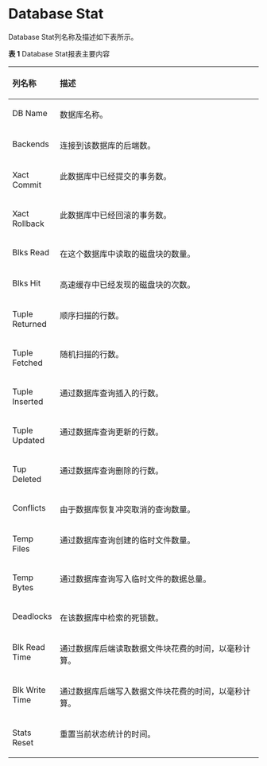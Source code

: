 # Database Stat

Database Stat列名称及描述如下表所示。

**表 1**  Database Stat报表主要内容

<a name="table42308587231"></a>
<table><thead align="left"><tr id="row1023195813234"><th class="cellrowborder" valign="top" width="17.169999999999998%" id="mcps1.2.3.1.1"><p id="p8231958162311"><a name="p8231958162311"></a><a name="p8231958162311"></a>列名称</p>
</th>
<th class="cellrowborder" valign="top" width="82.83%" id="mcps1.2.3.1.2"><p id="p1923155815232"><a name="p1923155815232"></a><a name="p1923155815232"></a>描述</p>
</th>
</tr>
</thead>
<tbody><tr id="row623125811239"><td class="cellrowborder" valign="top" width="17.169999999999998%" headers="mcps1.2.3.1.1 "><p id="p118921533202610"><a name="p118921533202610"></a><a name="p118921533202610"></a>DB Name</p>
</td>
<td class="cellrowborder" valign="top" width="82.83%" headers="mcps1.2.3.1.2 "><p id="p155454652619"><a name="p155454652619"></a><a name="p155454652619"></a>数据库名称。</p>
</td>
</tr>
<tr id="row123110587238"><td class="cellrowborder" valign="top" width="17.169999999999998%" headers="mcps1.2.3.1.1 "><p id="p96561806256"><a name="p96561806256"></a><a name="p96561806256"></a>Backends</p>
</td>
<td class="cellrowborder" valign="top" width="82.83%" headers="mcps1.2.3.1.2 "><p id="p0656180132519"><a name="p0656180132519"></a><a name="p0656180132519"></a>连接到该数据库的后端数。</p>
</td>
</tr>
<tr id="row1323111589238"><td class="cellrowborder" valign="top" width="17.169999999999998%" headers="mcps1.2.3.1.1 "><p id="p5656180172513"><a name="p5656180172513"></a><a name="p5656180172513"></a>Xact Commit</p>
</td>
<td class="cellrowborder" valign="top" width="82.83%" headers="mcps1.2.3.1.2 "><p id="p1656170132517"><a name="p1656170132517"></a><a name="p1656170132517"></a>此数据库中已经提交的事务数。</p>
</td>
</tr>
<tr id="row20231155818239"><td class="cellrowborder" valign="top" width="17.169999999999998%" headers="mcps1.2.3.1.1 "><p id="p96565012254"><a name="p96565012254"></a><a name="p96565012254"></a>Xact Rollback</p>
</td>
<td class="cellrowborder" valign="top" width="82.83%" headers="mcps1.2.3.1.2 "><p id="p76567012253"><a name="p76567012253"></a><a name="p76567012253"></a>此数据库中已经回滚的事务数。</p>
</td>
</tr>
<tr id="row1523145815238"><td class="cellrowborder" valign="top" width="17.169999999999998%" headers="mcps1.2.3.1.1 "><p id="p065614092517"><a name="p065614092517"></a><a name="p065614092517"></a>Blks Read</p>
</td>
<td class="cellrowborder" valign="top" width="82.83%" headers="mcps1.2.3.1.2 "><p id="p10656806250"><a name="p10656806250"></a><a name="p10656806250"></a>在这个数据库中读取的磁盘块的数量。</p>
</td>
</tr>
<tr id="row4231125862312"><td class="cellrowborder" valign="top" width="17.169999999999998%" headers="mcps1.2.3.1.1 "><p id="p206567092510"><a name="p206567092510"></a><a name="p206567092510"></a>Blks Hit</p>
</td>
<td class="cellrowborder" valign="top" width="82.83%" headers="mcps1.2.3.1.2 "><p id="p116561603257"><a name="p116561603257"></a><a name="p116561603257"></a>高速缓存中已经发现的磁盘块的次数。</p>
</td>
</tr>
<tr id="row19231558172318"><td class="cellrowborder" valign="top" width="17.169999999999998%" headers="mcps1.2.3.1.1 "><p id="p56565012253"><a name="p56565012253"></a><a name="p56565012253"></a>Tuple Returned</p>
</td>
<td class="cellrowborder" valign="top" width="82.83%" headers="mcps1.2.3.1.2 "><p id="p3656140152510"><a name="p3656140152510"></a><a name="p3656140152510"></a>顺序扫描的行数。</p>
</td>
</tr>
<tr id="row1425411209253"><td class="cellrowborder" valign="top" width="17.169999999999998%" headers="mcps1.2.3.1.1 "><p id="p53101754182516"><a name="p53101754182516"></a><a name="p53101754182516"></a>Tuple Fetched</p>
</td>
<td class="cellrowborder" valign="top" width="82.83%" headers="mcps1.2.3.1.2 "><p id="p14374191912711"><a name="p14374191912711"></a><a name="p14374191912711"></a>随机扫描的行数。</p>
</td>
</tr>
<tr id="row1483523102517"><td class="cellrowborder" valign="top" width="17.169999999999998%" headers="mcps1.2.3.1.1 "><p id="p163102054202519"><a name="p163102054202519"></a><a name="p163102054202519"></a>Tuple Inserted</p>
</td>
<td class="cellrowborder" valign="top" width="82.83%" headers="mcps1.2.3.1.2 "><p id="p931025492518"><a name="p931025492518"></a><a name="p931025492518"></a>通过数据库查询插入的行数。</p>
</td>
</tr>
<tr id="row1395913276256"><td class="cellrowborder" valign="top" width="17.169999999999998%" headers="mcps1.2.3.1.1 "><p id="p7310954172510"><a name="p7310954172510"></a><a name="p7310954172510"></a>Tuple Updated</p>
</td>
<td class="cellrowborder" valign="top" width="82.83%" headers="mcps1.2.3.1.2 "><p id="p631012543256"><a name="p631012543256"></a><a name="p631012543256"></a>通过数据库查询更新的行数。</p>
</td>
</tr>
<tr id="row62089819127"><td class="cellrowborder" valign="top" width="17.169999999999998%" headers="mcps1.2.3.1.1 "><p id="p5208188181219"><a name="p5208188181219"></a><a name="p5208188181219"></a>Tup Deleted</p>
</td>
<td class="cellrowborder" valign="top" width="82.83%" headers="mcps1.2.3.1.2 "><p id="p32083811128"><a name="p32083811128"></a><a name="p32083811128"></a>通过数据库查询删除的行数。</p>
</td>
</tr>
<tr id="row1119733002519"><td class="cellrowborder" valign="top" width="17.169999999999998%" headers="mcps1.2.3.1.1 "><p id="p1531025432510"><a name="p1531025432510"></a><a name="p1531025432510"></a>Conflicts</p>
</td>
<td class="cellrowborder" valign="top" width="82.83%" headers="mcps1.2.3.1.2 "><p id="p73101954142512"><a name="p73101954142512"></a><a name="p73101954142512"></a>由于数据库恢复冲突取消的查询数量。</p>
</td>
</tr>
<tr id="row3539163272511"><td class="cellrowborder" valign="top" width="17.169999999999998%" headers="mcps1.2.3.1.1 "><p id="p93101654152515"><a name="p93101654152515"></a><a name="p93101654152515"></a>Temp Files</p>
</td>
<td class="cellrowborder" valign="top" width="82.83%" headers="mcps1.2.3.1.2 "><p id="p1931016548256"><a name="p1931016548256"></a><a name="p1931016548256"></a>通过数据库查询创建的临时文件数量。</p>
</td>
</tr>
<tr id="row14673122518255"><td class="cellrowborder" valign="top" width="17.169999999999998%" headers="mcps1.2.3.1.1 "><p id="p1031035482512"><a name="p1031035482512"></a><a name="p1031035482512"></a>Temp Bytes</p>
</td>
<td class="cellrowborder" valign="top" width="82.83%" headers="mcps1.2.3.1.2 "><p id="p43101054172510"><a name="p43101054172510"></a><a name="p43101054172510"></a>通过数据库查询写入临时文件的数据总量。</p>
</td>
</tr>
<tr id="row879314172519"><td class="cellrowborder" valign="top" width="17.169999999999998%" headers="mcps1.2.3.1.1 "><p id="p144421511263"><a name="p144421511263"></a><a name="p144421511263"></a>Deadlocks</p>
</td>
<td class="cellrowborder" valign="top" width="82.83%" headers="mcps1.2.3.1.2 "><p id="p844241142613"><a name="p844241142613"></a><a name="p844241142613"></a>在该数据库中检索的死锁数。</p>
</td>
</tr>
<tr id="row0875134313254"><td class="cellrowborder" valign="top" width="17.169999999999998%" headers="mcps1.2.3.1.1 "><p id="p9442171112612"><a name="p9442171112612"></a><a name="p9442171112612"></a>Blk Read Time</p>
</td>
<td class="cellrowborder" valign="top" width="82.83%" headers="mcps1.2.3.1.2 "><p id="p174422182619"><a name="p174422182619"></a><a name="p174422182619"></a>通过数据库后端读取数据文件块花费的时间，以毫秒计算。</p>
</td>
</tr>
<tr id="row198061645112515"><td class="cellrowborder" valign="top" width="17.169999999999998%" headers="mcps1.2.3.1.1 "><p id="p204420162614"><a name="p204420162614"></a><a name="p204420162614"></a>Blk Write Time</p>
</td>
<td class="cellrowborder" valign="top" width="82.83%" headers="mcps1.2.3.1.2 "><p id="p1344251192617"><a name="p1344251192617"></a><a name="p1344251192617"></a>通过数据库后端写入数据文件块花费的时间，以毫秒计算。</p>
</td>
</tr>
<tr id="row4723104742515"><td class="cellrowborder" valign="top" width="17.169999999999998%" headers="mcps1.2.3.1.1 "><p id="p184421132616"><a name="p184421132616"></a><a name="p184421132616"></a>Stats Reset</p>
</td>
<td class="cellrowborder" valign="top" width="82.83%" headers="mcps1.2.3.1.2 "><p id="p194425152620"><a name="p194425152620"></a><a name="p194425152620"></a>重置当前状态统计的时间。</p>
</td>
</tr>
</tbody>
</table>

